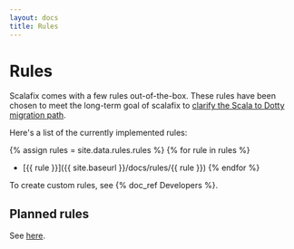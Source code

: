 ```yaml
---
layout: docs
title: Rules
---
```


# Rules

Scalafix comes with a few rules out-of-the-box.
These rules have been chosen to meet the long-term goal of scalafix to
[clarify the Scala to Dotty migration path](http://scala-lang.org/blog/2016/05/30/scala-center-advisory-board.html#the-first-meeting).

Here's a list of the currently implemented rules:

{% assign rules = site.data.rules.rules %}
{% for rule in rules %}
  - [{{ rule }}]({{ site.baseurl }}/docs/rules/{{ rule }})
{% endfor %}

To create custom rules, see {% doc_ref Developers %}.

## Planned rules
See [here](https://github.com/scalacenter/scalafix/labels/rule).
